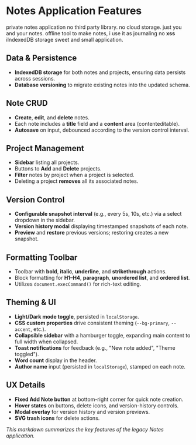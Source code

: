 # Notes Application Features
private notes application no third party library. no cloud storage. just you and your notes. offline tool to make notes, i use it as journaling no **xss** iIndexedDB storage sweet and small application.

## Data & Persistence

- **IndexedDB storage** for both notes and projects, ensuring data persists across sessions.
- **Database versioning** to migrate existing notes into the updated schema.

## Note CRUD

- **Create**, **edit**, and **delete** notes.
- Each note includes a **title** field and a **content** area (contenteditable).
- **Autosave** on input, debounced according to the version control interval.

## Project Management

- **Sidebar** listing all projects.
- Buttons to **Add** and **Delete** projects.
- **Filter** notes by project when a project is selected.
- Deleting a project **removes** all its associated notes.

## Version Control

- **Configurable snapshot interval** (e.g., every 5s, 10s, etc.) via a select dropdown in the sidebar.
- **Version history modal** displaying timestamped snapshots of each note.
- **Preview** and **restore** previous versions; restoring creates a new snapshot.

## Formatting Toolbar

- Toolbar with **bold**, **italic**, **underline**, and **strikethrough** actions.
- Block formatting for **H1–H4**, **paragraph**, **unordered list**, and **ordered list**.
- Utilizes `document.execCommand()` for rich-text editing.

## Theming & UI

- **Light/Dark mode toggle**, persisted in `localStorage`.
- **CSS custom properties** drive consistent theming (`--bg-primary`, `--accent`, etc.).
- **Collapsible sidebar** with a hamburger toggle, expanding main content to full width when collapsed.
- **Toast notifications** for feedback (e.g., "New note added", "Theme toggled").
- **Word count** display in the header.
- **Author name** input (persisted in `localStorage`), stamped on each note.

## UX Details

- **Fixed Add Note button** at bottom-right corner for quick note creation.
- **Hover states** on buttons, delete icons, and version-history controls.
- **Modal overlay** for version history and version previews.
- **SVG trash icons** for delete actions.

*This markdown summarizes the key features of the legacy Notes application.*
